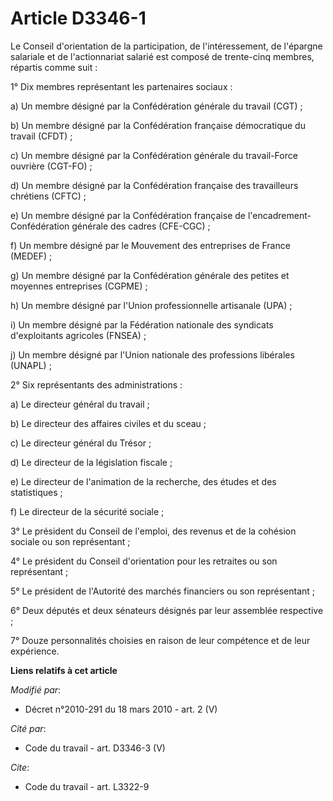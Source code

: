 # Article D3346-1

Le Conseil d'orientation de la participation, de l'intéressement, de l'épargne salariale et de l'actionnariat salarié est
composé de trente-cinq membres, répartis comme suit : 

1° Dix membres représentant les partenaires sociaux : 

a) Un membre désigné par la Confédération générale du travail (CGT) ; 

b) Un membre désigné par la Confédération française démocratique du travail (CFDT) ; 

c) Un membre désigné par la Confédération générale du travail-Force ouvrière (CGT-FO) ; 

d) Un membre désigné par la Confédération française des travailleurs chrétiens (CFTC) ; 

e) Un membre désigné par la Confédération française de l'encadrement-Confédération générale des cadres (CFE-CGC) ; 

f) Un membre désigné par le Mouvement des entreprises de France (MEDEF) ; 

g) Un membre désigné par la Confédération générale des petites et moyennes entreprises (CGPME) ; 

h) Un membre désigné par l'Union professionnelle artisanale (UPA) ; 

i) Un membre désigné par la Fédération nationale des syndicats d'exploitants agricoles (FNSEA) ; 

j) Un membre désigné par l'Union nationale des professions libérales (UNAPL) ; 

2° Six représentants des administrations : 

a) Le directeur général du travail ; 

b) Le directeur des affaires civiles et du sceau ; 

c) Le        directeur général du Trésor ; 

d) Le directeur de la législation fiscale ; 

e) Le directeur de l'animation de la recherche, des études et des statistiques ; 

f) Le directeur de la sécurité sociale ; 

3° Le président du Conseil de l'emploi, des revenus et de la cohésion sociale ou son représentant ; 

4° Le président du Conseil d'orientation pour les retraites ou son représentant ; 

5° Le président de l'Autorité des marchés financiers ou son représentant ; 

6° Deux députés et deux sénateurs désignés par leur assemblée respective ; 

7° Douze personnalités choisies en raison de leur compétence et de leur expérience.

**Liens relatifs à cet article**

_Modifié par_:

  - Décret n°2010-291 du 18 mars 2010 - art. 2 (V)

_Cité par_:

  - Code du travail - art. D3346-3 (V)

_Cite_:

  - Code du travail - art. L3322-9

